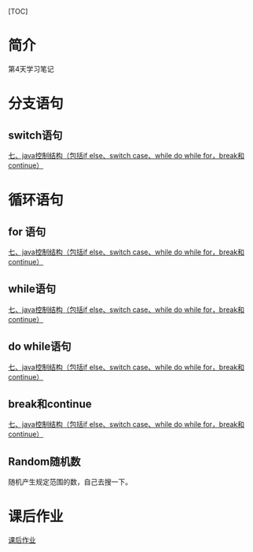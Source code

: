 [TOC]



# 简介

第4天学习笔记

# 分支语句

## switch语句

[七、java控制结构（包括if else、switch case、while do while for，break和continue）](https://blog.csdn.net/qq_38367575/article/details/113484139)

# 循环语句

## for 语句

[七、java控制结构（包括if else、switch case、while do while for，break和continue）](https://blog.csdn.net/qq_38367575/article/details/113484139)

## while语句

[七、java控制结构（包括if else、switch case、while do while for，break和continue）](https://blog.csdn.net/qq_38367575/article/details/113484139)

## do while语句

[七、java控制结构（包括if else、switch case、while do while for，break和continue）](https://blog.csdn.net/qq_38367575/article/details/113484139)

## break和continue

[七、java控制结构（包括if else、switch case、while do while for，break和continue）](https://blog.csdn.net/qq_38367575/article/details/113484139)

## Random随机数

随机产生规定范围的数，自己去搜一下。





# 课后作业

[课后作业](homework.md)
